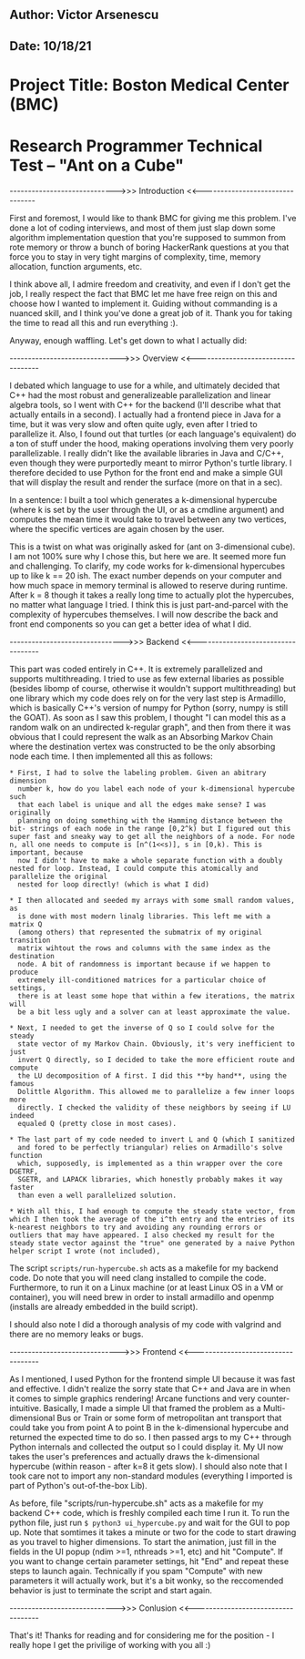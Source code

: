 ## Author: Victor Arsenescu
## Date: 10/18/21
# Project Title: Boston Medical Center (BMC)
# Research Programmer Technical Test – "Ant on a Cube"


----------------------------->>> Introduction <<--------------------------------

First and foremost, I would like to thank BMC for giving me this problem. I've
done a lot of coding interviews, and most of them just slap down some algorithm
implementation question that you're supposed to summon from rote memory or throw
a bunch of boring HackerRank questions at you that force you to stay in very
tight margins of complexity, time, memory allocation, function arguments, etc.

I think above all, I admire freedom and creativity, and even if I don't get the job, I really respect the fact that BMC let me have free reign on this and
choose how I wanted to implement it. Guiding without commanding is a nuanced
skill, and I think you've done a great job of it. Thank you for taking the time
to read all this and run everything :).

Anyway, enough waffling. Let's get down to what I actually did:

------------------------------>>> Overview <<-----------------------------------

I debated which language to use for a while, and ultimately decided that C++ had
the most robust and generalizeable parallelization and linear algebra tools, so
I went with C++ for the backend (I'll describe what that actually entails in a
second). I actually had a frontend piece in Java for a time, but it was very slow and often quite ugly, even after I tried to parallelize it. Also, I found out that turtles (or each language's equivalent) do a ton of stuff under the hood, making operations involving them very poorly parallelizable. I really didn't like the available libraries in Java and C/C++, even though they were
purportedly meant to mirror Python's turtle library. I therefore decided to use
Python for the front end and make a simple GUI that will display the result and
render the surface (more on that in a sec).

In a sentence:
	I built a tool which generates a k-dimensional hypercube (where k is set by
	the user through the UI, or as a cmdline argument) and computes the mean
	time it would take to travel between any two vertices, where the specific
	vertices are again chosen by the user.

This is a twist on what was originally asked for (ant on 3-dimensional cube). I
am not 100% sure why I chose this, but here we are. It seemed more fun and
challenging. To clarify, my code works for k-dimensional hypercubes up to like
k == 20 ish. The exact number depends on your computer and how much space in
memory terminal is allowed to reserve during runtime. After k = 8 though it
takes a really long time to actually plot the hypercubes, no matter what
language I tried. I think this is just part-and-parcel with the complexity of hypercubes themselves. I will now describe the back and front end components so you can get a better idea of what I did.

------------------------------->>> Backend <<-----------------------------------

This part was coded entirely in C++. It is extremely parallelized and supports
multithreading. I tried to use as few external libaries as possible (besides
libomp of course, otherwise it wouldn't support multithreading) but one library
which my code does rely on for the very last step is Armadillo, which is
basically C++'s version of numpy for Python (sorry, numpy is still the GOAT). As
soon as I saw this problem, I thought "I can model this as a random walk on an
undirected k-regular graph", and then from there it was obvious that I could
represent the walk as an Absorbing Markov Chain where the destination vertex
was constructed to be the only absorbing node each time. I then implemented all
this as follows:

	* First, I had to solve the labeling problem. Given an abitrary dimension
	  number k, how do you label each node of your k-dimensional hypercube such
	  that each label is unique and all the edges make sense? I was originally
	  planning on doing something with the Hamming distance between the bit- strings of each node in the range [0,2^k) but I figured out this super fast and sneaky way to get all the neighbors of a node. For node n, all one needs to compute is [n^(1<<s)], s in [0,k). This is important, because
	  now I didn't have to make a whole separate function with a doubly nested for loop. Instead, I could compute this atomically and parallelize the original
	  nested for loop directly! (which is what I did)

	* I then allocated and seeded my arrays with some small random values, as
	  is done with most modern linalg libraries. This left me with a matrix Q
	  (among others) that represented the submatrix of my original transition
	  matrix wihtout the rows and columns with the same index as the destination
	  node. A bit of randomness is important because if we happen to produce
	  extremely ill-conditioned matrices for a particular choice of settings,
	  there is at least some hope that within a few iterations, the matrix will
	  be a bit less ugly and a solver can at least approximate the value.

	* Next, I needed to get the inverse of Q so I could solve for the steady
	  state vector of my Markov Chain. Obviously, it's very inefficient to just
	  invert Q directly, so I decided to take the more efficient route and compute
	  the LU decomposition of A first. I did this **by hand**, using the famous
	  Dolittle Algorithm. This allowed me to parallelize a few inner loops more
	  directly. I checked the validity of these neighbors by seeing if LU indeed
	  equaled Q (pretty close in most cases).

	* The last part of my code needed to invert L and Q (which I sanitized
	  and fored to be perfectly triangular) relies on Armadillo's solve function
	  which, supposedly, is implemented as a thin wrapper over the core DGETRF,
	  SGETR, and LAPACK libraries, which honestly probably makes it way faster
	  than even a well parallelized solution.

	* With all this, I had enough to compute the steady state vector, from which I then took the average of the i^th entry and the entries of its k-nearest neighbors to try and avoiding any rounding errors or outliers that may have appeared. I also checked my result for the steady state vector against the "true" one generated by a naive Python helper script I wrote (not included),

The script `scripts/run-hypercube.sh` acts as a makefile for my backend code. Do
note that you will need clang installed to compile the code. Furthermore, to
run it on a Linux machine (or at least Linux OS in a VM or container), you will
need brew in order to install armadillo and openmp (installs are already
embedded in the build script).

I should also note I did a thorough analysis of my code with valgrind and there
are no memory leaks or bugs.

------------------------------>>> Frontend <<-----------------------------------

As I mentioned, I used Python for the frontend simple UI because it was fast and
effective. I didn't realize the sorry state that C++ and Java are in when it
comes to simple graphics rendering! Arcane functions and very counter-intuitive.
Basically, I made a simple UI that framed the problem as a Multi-dimensional
Bus or Train or some form of metropolitan ant transport that could take you from
point A to point B in the k-dimensional hypercube and returned the expected time
to do so. I then passed args to my C++ through Python internals and collected
the output so I could display it. My UI now takes the user's preferences and
actually draws the k-dimensional hypercube (within reason - after k=8 it gets slow). I should also note that I took care not to import any non-standard
modules (everything I imported is part of Python's out-of-the-box Lib).

As before, file "scripts/run-hypercube.sh" acts as a makefile for my backend C++ code, which is freshly compiled each time I run it. To run the python file,
just run
`$ python3 ui_hypercube.py`
and wait for the GUI to pop up. Note that somtimes it takes a minute or two for
the code to start drawing as you travel to higher dimensions. To start the
animation, just fill in the fields in the UI popup (ndim >=1, nthreads >=1, etc)
and hit "Compute". If you want to change certain parameter settings, hit "End"
and repeat these steps to launch again. Technically if you spam "Compute" with
new parameters it will actually work, but it's a bit wonky, so the reccomended
behavior is just to terminate the script and start again.


----------------------------->>> Conlusion <<-----------------------------------

That's it! Thanks for reading and for considering me for the position - I really hope I get the privilige of working with you all :)
